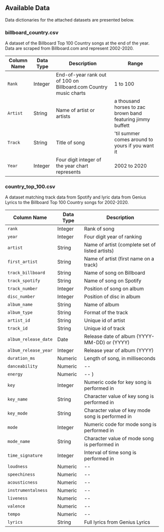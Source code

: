 
Available Data
-----------------------

Data dictionaries for the attached datasets are presented below.

### billboard_country.csv

A dataset of the Billboard Top 100 Country songs at the end of the year. Data are scraped from Billboard.com and represent 2002-2020.

| Column Name | Data Type | Description | Range |
|-------------|-----------|-----------|-------------|
| `Rank` | Integer | End-of-year rank out of 100 on Billboard.com Country music charts |  1 to 100 |
| `Artist` | String | Name of artist or artists | a thousand horses to zac brown band featuring jimmy buffett  |
| `Track` | String | Title of song | 'til summer comes around to yours if you want it |
| `Year` | Integer | Four digit integer of the year chart represents | 2002 to 2020 |

### country_top_100.csv

A dataset matching track data from Spotify and lyric data from Genius Lyrics to the Billboard Top 100 Country songs for 2002-2020.

| Column Name | Data Type | Description |
|-------------|-----------|-----------|
| `rank` | Integer | Rank of song | 
| `year` | Integer | Four digit year of ranking |
| `artist` | String | Name of artist (complete set of listed artists) |
| `first_artist` | String | Name of artist (first name on a track) | 
| `track_billboard` | String | Name of song on Billboard |
| `track_spotify` | String | Name of song on Spotify | 
| `track_number` | Integer | Position of song on album |
| `disc_number` | Integer | Position of disc in album | 
| `album_name` | String | Name of album |  
| `album_type` | String | Format of the track | 
| `artist_id` | String | Unique id of artist |
| `track_id` | String | Unique id of track |  
| `album_release_date` | Date | Release date of album (YYYY-MM-DD) or (YYYY) |  
| `album_release_year` | Integer | Release year of album (YYYY) |  
| `duration_ms` | Numeric | Length of song, in milliseconds | 
| `danceability` | Numeric | -- |  
| `energy` | Numeric | -- ) |  
| `key` | Integer | Numeric code for key song is performed in |  
| `key_name` | String | Character value of key song is performed in | 
| `key_mode` | String | Character value of key mode song is performed in | 
| `mode` | Integer | Numeric code for mode song is performed in | 
| `mode_name` | String | Character value of mode song is performed in |  
| `time_signature` | Integer | Interval of time song is performed in |  
| `loudness` | Numeric | -- |  
| `speechiness` | Numeric | -- |  
| `acousticness` | Numeric | -- | 
| `instrumentalness` | Numeric | -- |  
| `liveness` | Numeric | -- |  
| `valence` | Numeric | -- | 
| `tempo` | Numeric | -- |  
| `lyrics` | String | Full lyrics from Genius Lyrics |  
